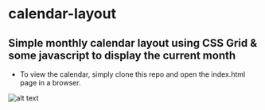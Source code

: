 # calendar-layout

## Simple monthly calendar layout using CSS Grid & some javascript to display the current month

- To view the calendar, simply clone this repo and open the index.html page in a browser.

![alt text](/Users/212392170/Desktop/monthly-calendar-screenshot.png "Monthly Calendar")
